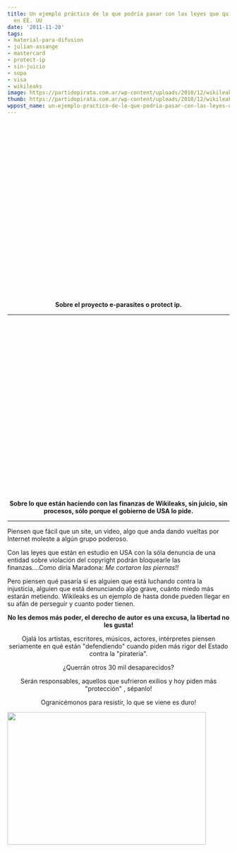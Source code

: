 ```yaml
---
title: Un ejemplo práctico de lo que podría pasar con las leyes que quieren aprobar
  en EE. UU
date: '2011-11-28'
tags:
- material-para-difusion
- julian-assange
- mastercard
- protect-ip
- sin-juicio
- sopa
- visa
- wikileaks
image: https://partidopirata.com.ar/wp-content/uploads/2010/12/wikileaks.jpg
thumb: https://partidopirata.com.ar/wp-content/uploads/2010/12/wikileaks-150x150.jpg
wppost_name: un-ejemplo-practico-de-lo-que-podria-pasar-con-las-leyes-que-quieren-aprobar-en-ee-uu
---
```


<center>
<object style="height: 390px; width: 640px;" width="640" height="360" classid="clsid:d27cdb6e-ae6d-11cf-96b8-444553540000" codebase="http://download.macromedia.com/pub/shockwave/cabs/flash/swflash.cab#version=6,0,40,0"><param name="allowFullScreen" value="true" /><param name="allowScriptAccess" value="always" /><param name="src" value="https://www.youtube.com/v/D9FnaygIXZA?version=3&amp;feature=player_embedded" /><param name="allowfullscreen" value="true" /><param name="allowscriptaccess" value="always" /><embed style="height: 390px; width: 640px;" width="640" height="360" type="application/x-shockwave-flash" src="https://www.youtube.com/v/D9FnaygIXZA?version=3&amp;feature=player_embedded" allowFullScreen="true" allowScriptAccess="always" allowfullscreen="true" allowscriptaccess="always" /></object></center>
<p style="text-align: center;"><strong>Sobre el proyecto e-parasites o protect ip.</strong></p>


<hr />

<object style="height: 390px; width: 640px;" width="640" height="360" classid="clsid:d27cdb6e-ae6d-11cf-96b8-444553540000" codebase="http://download.macromedia.com/pub/shockwave/cabs/flash/swflash.cab#version=6,0,40,0"><param name="allowFullScreen" value="true" /><param name="allowScriptAccess" value="always" /><param name="src" value="https://www.youtube.com/v/ZJb8WjJLQns?version=3&amp;feature=player_detailpage" /><param name="allowfullscreen" value="true" /><param name="allowscriptaccess" value="always" /><embed style="height: 390px; width: 640px;" width="640" height="360" type="application/x-shockwave-flash" src="https://www.youtube.com/v/ZJb8WjJLQns?version=3&amp;feature=player_detailpage" allowFullScreen="true" allowScriptAccess="always" allowfullscreen="true" allowscriptaccess="always" /></object>
<p style="text-align: center;"><strong>Sobre lo que están haciendo con las finanzas de Wikileaks, sin juicio, sin procesos, sólo porque el gobierno de USA lo pide.</strong></p>


<hr />

Piensen que fácil que un site, un video, algo que anda dando vueltas por Internet moleste a algún grupo poderoso.

Con las leyes que están en estudio en USA con la sóla denuncia de una entidad sobre violación del copyright podrán bloquearle las finanzas....Como diría Maradona: <em>Me cortaron las piernas!!</em>

Pero piensen qué pasaría si es alguien que está luchando contra la injusticia, alguien que está denunciando algo grave, cuánto miedo más estarán metiendo. Wikileaks es un ejemplo de hasta donde pueden llegar en su afán de perseguir y cuanto poder tienen.
<p style="text-align: center;"><strong>No les demos más poder, el derecho de autor es una excusa, la libertad no les gusta!</strong></p>
<p style="text-align: center;">Ojalá los artistas, escritores, músicos, actores, intérpretes piensen seriamente en qué están "defendiendo" cuando piden más rigor del Estado contra la "piratería".</p>
<p style="text-align: center;">¿Querrán otros 30 mil desaparecidos?</p>
<p style="text-align: center;">Serán responsables, aquellos que sufrieron exilios y hoy piden más "protección" , sépanlo!</p>
<p style="text-align: center;">Ogranicémonos para resistir, lo que se viene es duro!</p>
<a href="https://partidopirata.com.ar/wp-content/uploads/2010/12/wikileaks.jpg"><img class="aligncenter size-full wp-image-252" title="Wikileaks" src="https://partidopirata.com.ar/wp-content/uploads/2010/12/wikileaks.jpg" alt="" width="450" height="300" /></a>
